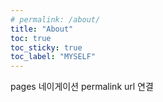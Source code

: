 ```yaml
---
# permalink: /about/
title: "About"
toc: true
toc_sticky: true
toc_label: "MYSELF"
---
```


pages 네이게이션 permalink url 연결